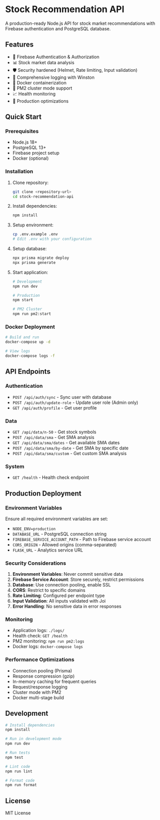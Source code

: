 # Stock Recommendation API

A production-ready Node.js API for stock market recommendations with Firebase authentication and PostgreSQL database.

## Features

- 🔐 Firebase Authentication & Authorization
- 📊 Stock market data analysis
- 🛡️ Security hardened (Helmet, Rate limiting, Input validation)
- 📝 Comprehensive logging with Winston
- 🐳 Docker containerization
- 🔄 PM2 cluster mode support
- 📈 Health monitoring
- 🚀 Production optimizations

## Quick Start

### Prerequisites

- Node.js 18+
- PostgreSQL 13+
- Firebase project setup
- Docker (optional)

### Installation

1. Clone repository:
   ```bash
   git clone <repository-url>
   cd stock-recommendation-api
   ```

2. Install dependencies:
   ```bash
   npm install
   ```

3. Setup environment:
   ```bash
   cp .env.example .env
   # Edit .env with your configuration
   ```

4. Setup database:
   ```bash
   npx prisma migrate deploy
   npx prisma generate
   ```

5. Start application:
   ```bash
   # Development
   npm run dev
   
   # Production
   npm start
   
   # PM2 Cluster
   npm run pm2:start
   ```

### Docker Deployment

```bash
# Build and run
docker-compose up -d

# View logs
docker-compose logs -f
```

## API Endpoints

### Authentication
- `POST /api/auth/sync` - Sync user with database
- `POST /api/auth/update-role` - Update user role (Admin only)
- `GET /api/auth/profile` - Get user profile

### Data
- `GET /api/data/n-50` - Get stock symbols
- `POST /api/data/sma` - Get SMA analysis
- `GET /api/data/sma/dates` - Get available SMA dates
- `POST /api/data/sma/by-date` - Get SMA by specific date
- `POST /api/data/sma/custom` - Get custom SMA analysis

### System
- `GET /health` - Health check endpoint

## Production Deployment

### Environment Variables

Ensure all required environment variables are set:
- `NODE_ENV=production`
- `DATABASE_URL` - PostgreSQL connection string
- `FIREBASE_SERVICE_ACCOUNT_PATH` - Path to Firebase service account
- `CORS_ORIGIN` - Allowed origins (comma-separated)
- `FLASK_URL` - Analytics service URL

### Security Considerations

1. **Environment Variables**: Never commit sensitive data
2. **Firebase Service Account**: Store securely, restrict permissions
3. **Database**: Use connection pooling, enable SSL
4. **CORS**: Restrict to specific domains
5. **Rate Limiting**: Configured per endpoint type
6. **Input Validation**: All inputs validated with Joi
7. **Error Handling**: No sensitive data in error responses

### Monitoring

- Application logs: `./logs/`
- Health check: `GET /health`
- PM2 monitoring: `npm run pm2:logs`
- Docker logs: `docker-compose logs`

### Performance Optimizations

- Connection pooling (Prisma)
- Response compression (gzip)
- In-memory caching for frequent queries
- Request/response logging
- Cluster mode with PM2
- Docker multi-stage build

## Development

```bash
# Install dependencies
npm install

# Run in development mode
npm run dev

# Run tests
npm test

# Lint code
npm run lint

# Format code
npm run format
```

## License

MIT License